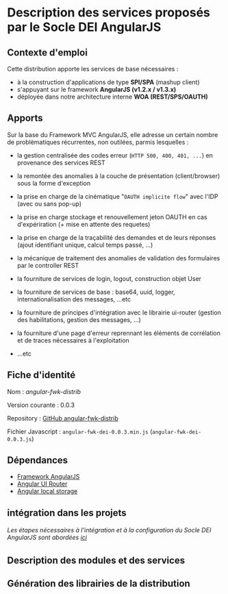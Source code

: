 # Description des services proposés par le Socle DEI AngularJS


## Contexte d'emploi
Cette distribution apporte les services de base nécessaires :

- à la construction d'applications de type **SPI/SPA** (mashup client)
- s'appuyant sur le framework **AngularJS (v1.2.x / v1.3.x)**
- déployée dans notre architecture interne **WOA (REST/SPS/OAUTH)**



## Apports

Sur la base du Framework MVC AngularJS, elle adresse un certain nombre de problèmatiques récurrentes, non outilées, parmis lesquelles :


- la gestion centralisée des codes erreur (`HTTP 500, 400, 401, ...`) en provenance des services REST
- la remontée des anomalies à la couche de présentation (client/browser) sous la forme d'exception
- la prise en charge de la cinématique "`OAUTH implicite flow`" avec l'IDP (avec ou sans pop-up)
- la prise en charge stockage et renouvellement jeton OAUTH en cas d'expériration (+ mise en attente des requetes)
- la prise en charge de la traçabilité des demandes et de leurs réponses (ajout identifiant unique, calcul temps passé, ...)


- la mécanique de traitement des anomalies de validation des formulaires par le controller REST 
- la fourniture de services de login, logout, construction objet User
- la fourniture de services de base : base64, uuid, logger, internationalisation des messages, ...etc


- la fourniture de principes d'intégration avec le librairie ui-router (gestion des habilitations, gestion des messages, ...)
- la fourniture d'une page d'erreur reprennant les éléments de corrélation et de traces nécessaires à l'exploitation
- ...etc



## Fiche d'identité

Nom : *angular-fwk-distrib*

Version courante : 0.0.3 

Repository : [GitHub angular-fwk-distrib](https://github.com/mguillem37/angular-fwk-distrib.git)

Fichier Javascript : `angular-fwk-dei-0.0.3.min.js` (`angular-fwk-dei-0.0.3.js`)



## Dépendances

- [Framework AngularJS](https://angularjs.org/)
- [Angular UI Router](https://github.com/angular-ui/ui-router)
- [Angular local storage](http://gregpike.net/demos/angular-local-storage/demo.html)



## intégration dans les projets

###### Les étapes nécessaires à l'intégration et à la configuration du Socle DEI AngularJS sont abordées [ici](https://github.com/mguillem37/angular-fwk-distrib.git)



## Description des modules et des services



## Génération des librairies de la distribution



